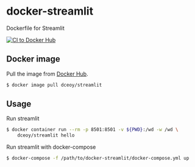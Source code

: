 docker-streamlit
================

Dockerfile for Streamlit

[![CI to Docker Hub](https://github.com/dceoy/docker-streamlit/actions/workflows/docker-publish.yml/badge.svg)](https://github.com/dceoy/docker-streamlit/actions/workflows/docker-publish.yml)

Docker image
------------

Pull the image from [Docker Hub](https://hub.docker.com/r/dceoy/streamlit/).

```sh
$ docker image pull dceoy/streamlit
```

Usage
-----

Run streamlit

```sh
$ docker container run --rm -p 8501:8501 -v ${PWD}:/wd -w /wd \
    dceoy/streamlit hello
```

Run streamlit with docker-compose

```sh
$ docker-compose -f /path/to/docker-streamlit/docker-compose.yml up
```
